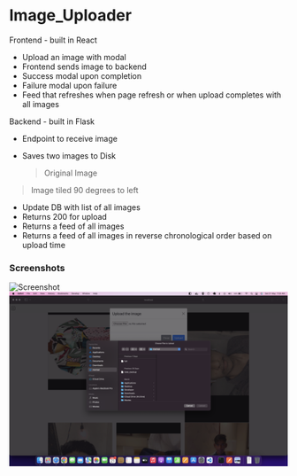 # Image_Uploader

Frontend - built in React

- Upload an image with modal
- Frontend sends image to backend
- Success modal upon completion
- Failure modal upon failure
- Feed that refreshes when page refresh or when upload completes with all images

Backend - built in Flask

- Endpoint to receive image

- Saves two images to Disk
  > Original Image

> Image tiled 90 degrees to left

- Update DB with list of all images
- Returns 200 for upload
- Returns a feed of all images
- Returns a feed of all images in reverse chronological order based on upload time

### Screenshots

![Screenshot](./screenshot.png)
![Screenshot2](./screenshot2.png)
